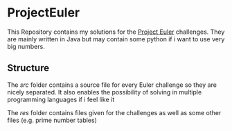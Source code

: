 # ProjectEuler
This Repository contains my solutions for the [Project Euler](https://projecteuler.net "Project Euler Website") challenges. They are mainly written in Java but may contain some python if i want to use very big numbers.

## Structure

The *src* folder contains a source file for every Euler challenge so they are nicely separated. It also enables the possibility of solving in multiple programming languages if i feel like it

The *res* folder contains files given for the challenges as well as some other files (e.g. prime number tables) 
